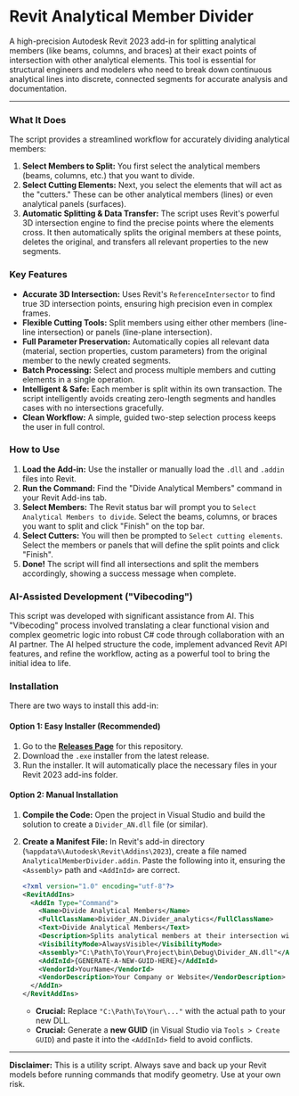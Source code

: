 # Revit Analytical Member Divider

A high-precision Autodesk Revit 2023 add-in for splitting analytical members (like beams, columns, and braces) at their exact points of intersection with other analytical elements. This tool is essential for structural engineers and modelers who need to break down continuous analytical lines into discrete, connected segments for accurate analysis and documentation.



---

### What It Does

The script provides a streamlined workflow for accurately dividing analytical members:

1.  **Select Members to Split:** You first select the analytical members (beams, columns, etc.) that you want to divide.
2.  **Select Cutting Elements:** Next, you select the elements that will act as the "cutters." These can be other analytical members (lines) or even analytical panels (surfaces).
3.  **Automatic Splitting & Data Transfer:** The script uses Revit's powerful 3D intersection engine to find the precise points where the elements cross. It then automatically splits the original members at these points, deletes the original, and transfers all relevant properties to the new segments.

### Key Features

*   **Accurate 3D Intersection:** Uses Revit's `ReferenceIntersector` to find true 3D intersection points, ensuring high precision even in complex frames.
*   **Flexible Cutting Tools:** Split members using either other members (line-line intersection) or panels (line-plane intersection).
*   **Full Parameter Preservation:** Automatically copies all relevant data (material, section properties, custom parameters) from the original member to the newly created segments.
*   **Batch Processing:** Select and process multiple members and cutting elements in a single operation.
*   **Intelligent & Safe:** Each member is split within its own transaction. The script intelligently avoids creating zero-length segments and handles cases with no intersections gracefully.
*   **Clean Workflow:** A simple, guided two-step selection process keeps the user in full control.

### How to Use

1.  **Load the Add-in:** Use the installer or manually load the `.dll` and `.addin` files into Revit.
2.  **Run the Command:** Find the "Divide Analytical Members" command in your Revit Add-ins tab.
3.  **Select Members:** The Revit status bar will prompt you to `Select Analytical Members to divide`. Select the beams, columns, or braces you want to split and click "Finish" on the top bar.
4.  **Select Cutters:** You will then be prompted to `Select cutting elements`. Select the members or panels that will define the split points and click "Finish".
5.  **Done!** The script will find all intersections and split the members accordingly, showing a success message when complete.

### AI-Assisted Development ("Vibecoding")

This script was developed with significant assistance from AI. This "Vibecoding" process involved translating a clear functional vision and complex geometric logic into robust C# code through collaboration with an AI partner. The AI helped structure the code, implement advanced Revit API features, and refine the workflow, acting as a powerful tool to bring the initial idea to life.

### Installation

There are two ways to install this add-in:

#### Option 1: Easy Installer (Recommended)

1.  Go to the [**Releases Page**](https://github.com/Vovenzza/Revit-Member_Divider/releases) for this repository.
2.  Download the `.exe` installer from the latest release.
3.  Run the installer. It will automatically place the necessary files in your Revit 2023 add-ins folder.

#### Option 2: Manual Installation

1.  **Compile the Code:** Open the project in Visual Studio and build the solution to create a `Divider_AN.dll` file (or similar).
2.  **Create a Manifest File:** In Revit's add-in directory (`%appdata%\Autodesk\Revit\Addins\2023`), create a file named `AnalyticalMemberDivider.addin`. Paste the following into it, ensuring the `<Assembly>` path and `<AddInId>` are correct.

    ```xml
    <?xml version="1.0" encoding="utf-8"?>
    <RevitAddIns>
      <AddIn Type="Command">
        <Name>Divide Analytical Members</Name>
        <FullClassName>Divider_AN.Divider_analytics</FullClassName>
        <Text>Divide Analytical Members</Text>
        <Description>Splits analytical members at their intersection with other members or panels.</Description>
        <VisibilityMode>AlwaysVisible</VisibilityMode>
        <Assembly>"C:\Path\To\Your\Project\bin\Debug\Divider_AN.dll"</Assembly>
        <AddInId>{GENERATE-A-NEW-GUID-HERE}</AddInId>
        <VendorId>YourName</VendorId>
        <VendorDescription>Your Company or Website</VendorDescription>
      </AddIn>
    </RevitAddIns>
    ```
    *   **Crucial:** Replace `"C:\Path\To\Your\..."` with the actual path to your new DLL.
    *   **Crucial:** Generate a **new GUID** (in Visual Studio via `Tools > Create GUID`) and paste it into the `<AddInId>` field to avoid conflicts.

---

**Disclaimer:** This is a utility script. Always save and back up your Revit models before running commands that modify geometry. Use at your own risk.
